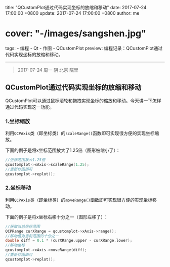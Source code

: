 title: "QCustomPlot通过代码实现坐标的放缩和移动"
date: 2017-07-24 17:00:00 +0800
update: 2017-07-24 17:00:00 +0800
author: me
# cover: "-/images/sangshen.jpg"
tags:
    - 编程
    - Qt
    - 作图
    - QCustomPlot
preview: 编程记录：QCustomPlot通过代码实现坐标的放缩和移动。

---

> 2017-07-24 周一 阴 北京 院里

## QCustomPlot通过代码实现坐标的放缩和移动 ##
QCustomPlot可以通过鼠标滚轮和拖拽实现坐标的缩放和移动。今天讲一下怎样通过代码实现这一功能。

### 1.坐标缩放 ###

利用`QCPAxis`类（即坐标类）的`scaleRange()`函数即可实现很方便的实现坐标缩放。

下面的例子是将x坐标范围放大了1.25倍（图形被缩小了）：

``` cpp
//坐标范围放大1.25倍
qcustomplot->xAxis->scaleRange(1.25);
//重新作图即可
qcustomplot->replot();
```

### 2.坐标移动 ###

利用`QCPAxis`类（即坐标类）的`moveRange()`函数即可实现很方便的实现坐标移动。

下面的例子是将x坐标右移十分之一（图形左移了）：

``` cpp
//获取当前坐标范围
QCPRange curXRange = qcustomplot->xAxis->range();
//移动值为当前范围的十分之一
double diff = 0.1 * (curXRange.upper - curXRange.lower);
//移动坐标
qcustomplot->xAxis->moveRange(diff);
//重新作图即可
qcustomplot->replot();
```